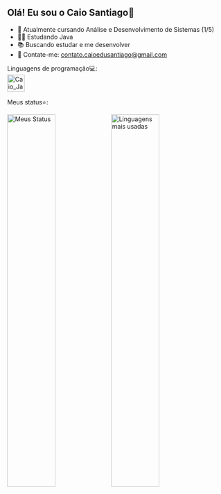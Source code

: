 ## Olá! Eu sou o Caio Santiago👋

- 🔭 Atualmente cursando Análise e Desenvolvimento de Sistemas (1/5)
- 👨‍💻 Estudando Java 
- 📚 Buscando estudar e me desenvolver
- 📧 Contate-me: contato.caioedusantiago@gmail.com

Linguagens de programação💻:<br>
<img alt="Caio_Java" heitgh="30" width="40" src="https://cdn.jsdelivr.net/gh/devicons/devicon@latest/icons/java/java-plain-wordmark.svg"/>

Meus status⭐:

  <img  align="left" width="47%" alt="Meus Status" src="https://github-readme-stats.vercel.app/api?username=suntziago&theme=nightowl&show_icons=true&hide_border=false&count_private=true">
  <img  align="left" width="47%" alt="Linguagens mais usadas" src="https://github-readme-stats.vercel.app/api/top-langs/?username=suntziago&theme=nightowl&show_icons=true&hide_border=false&layout=compact"><br>









